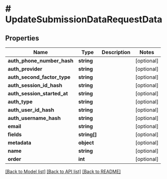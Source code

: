 # # UpdateSubmissionDataRequestData

## Properties

Name | Type | Description | Notes
------------ | ------------- | ------------- | -------------
**auth_phone_number_hash** | **string** |  | [optional]
**auth_provider** | **string** |  | [optional]
**auth_second_factor_type** | **string** |  | [optional]
**auth_session_id_hash** | **string** |  | [optional]
**auth_session_started_at** | **string** |  | [optional]
**auth_type** | **string** |  | [optional]
**auth_user_id_hash** | **string** |  | [optional]
**auth_username_hash** | **string** |  | [optional]
**email** | **string** |  | [optional]
**fields** | **string[]** |  | [optional]
**metadata** | **object** |  | [optional]
**name** | **string** |  | [optional]
**order** | **int** |  | [optional]

[[Back to Model list]](../../README.md#models) [[Back to API list]](../../README.md#endpoints) [[Back to README]](../../README.md)
